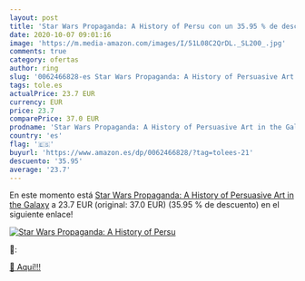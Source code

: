 ```yaml
---
layout: post
title: 'Star Wars Propaganda: A History of Persu con un 35.95 % de descuento'
date: 2020-10-07 09:01:16
image: 'https://m.media-amazon.com/images/I/51L08C2QrDL._SL200_.jpg'
comments: true
category: ofertas
author: ring
slug: '0062466828-es Star Wars Propaganda: A History of Persuasive Art in the...'
tags: tole.es
actualPrice: 23.7 EUR
currency: EUR
price: 23.7
comparePrice: 37.0 EUR
prodname: 'Star Wars Propaganda: A History of Persuasive Art in the Galaxy'
country: 'es'
flag: '🇪🇸'
buyurl: 'https://www.amazon.es/dp/0062466828/?tag=tolees-21'
descuento: '35.95'
average: '23.7'
---
```


En este momento está [Star Wars Propaganda: A History of Persuasive Art in the Galaxy](https://www.amazon.es/dp/0062466828/?tag=tolees-21) a 23.7 EUR (original: 37.0 EUR) (35.95 %  de descuento) en el siguiente enlace!

[![Star Wars Propaganda: A History of Persu](https://m.media-amazon.com/images/I/51L08C2QrDL._SL200_.jpg)](https://www.amazon.es/dp/0062466828/?tag=tolees-21)

🔎:


[🛒 Aquí!!!](https://www.amazon.es/dp/0062466828/?tag=tolees-21)
